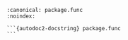 ````{py:function} func(a: str, b: int) -> package.a.c.ac1
:canonical: package.func
:noindex:

```{autodoc2-docstring} package.func
```
````
